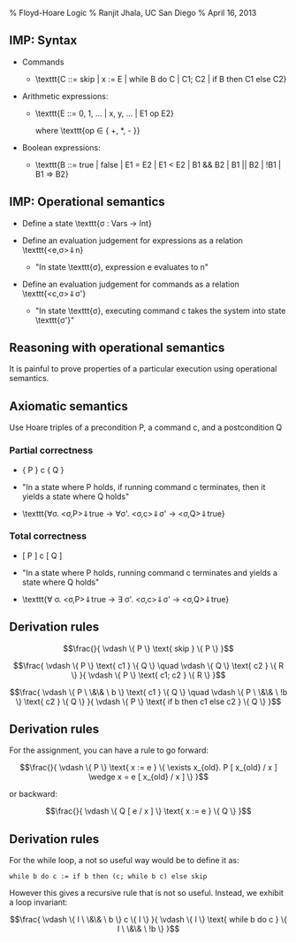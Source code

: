 % Floyd-Hoare Logic
% Ranjit Jhala, UC San Diego
% April 16, 2013

## IMP: Syntax

* Commands

    * \texttt{C ::= skip | x := E | while B do C | C1; C2 | if B then C1 else C2}

* Arithmetic expressions:

    * \texttt{E ::= 0, 1, ... | x, y, ... | E1 op E2}

        where \texttt{op ∈ \{ +, *, - \}}

* Boolean expressions:

    * \texttt{B ::= true | false | E1 = E2 | E1 < E2 | B1 \&\& B2 | B1 || B2 | !B1 | B1 => B2}

## IMP: Operational semantics

* Define a state \texttt{σ : Vars → Int}

* Define an evaluation judgement for expressions as a relation \texttt{<e,σ>⇓n}

    * "In state \texttt{σ}, expression e evaluates to n"

* Define an evaluation judgement for commands as a relation \texttt{<c,σ>⇓σ'}

    * "In state \texttt{σ}, executing command c takes the system into state \texttt{σ'}"

## Reasoning with operational semantics

It is painful to prove properties of a particular execution using operational
semantics.

## Axiomatic semantics

Use Hoare triples of a precondition P, a command c, and a postcondition Q

### Partial correctness

* { P } c { Q }

* "In a state where P holds, if running command c terminates, then it yields a
state where Q holds"

* \texttt{∀σ. <σ,P>⇓true → ∀σ'. <σ,c>⇓σ' → <σ,Q>⇓true}

### Total correctness

* [ P ] c [ Q ]

* "In a state where P holds, running command c terminates and yields a state
where Q holds"

* \texttt{∀ σ. <σ,P>⇓true → ∃ σ'. <σ,c>⇓σ' → <σ,Q>⇓true}

## Derivation rules

$$\frac{}{ \vdash \{ P \} \text{ skip } \{ P \} }$$

$$\frac{ \vdash \{ P \} \text{ c1 } \{ Q \} \quad \vdash \{ Q \} \text{ c2 } \{ R \} }{ \vdash \{ P \} \text{ c1; c2 } \{ R \} }$$

$$\frac{ \vdash \{ P \  \&\& \  b \} \text{ c1 } \{ Q \} \quad \vdash \{ P \  \&\& \  !b \} \text{ c2 } \{ Q \} }{ \vdash \{ P \} \text{ if b then c1 else c2 } \{ Q \} }$$

## Derivation rules

For the assignment, you can have a rule to go forward:

$$\frac{}{ \vdash \{ P \} \text{ x := e } \{ \exists x_{old}. P [ x_{old} / x ] \wedge x = e [ x_{old} / x ] \} }$$

or backward:

$$\frac{}{ \vdash \{ Q [ e / x ] \} \text{ x := e } \{ Q \} }$$

## Derivation rules

For the while loop, a not so useful way would be to define it as:

    while b do c := if b then (c; while b c) else skip

However this gives a recursive rule that is not so useful. Instead, we exhibit
a loop invariant:

$$\frac{ \vdash \{ I \  \&\& \  b \} c \{ I \} }{ \vdash \{ I \} \text{ while b do c } \{ I \  \&\& \  !b \} }$$

